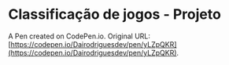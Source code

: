 # Classificação de jogos - Projeto

A Pen created on CodePen.io. Original URL: [https://codepen.io/Dairodriguesdev/pen/yLZpQKR](https://codepen.io/Dairodriguesdev/pen/yLZpQKR).


